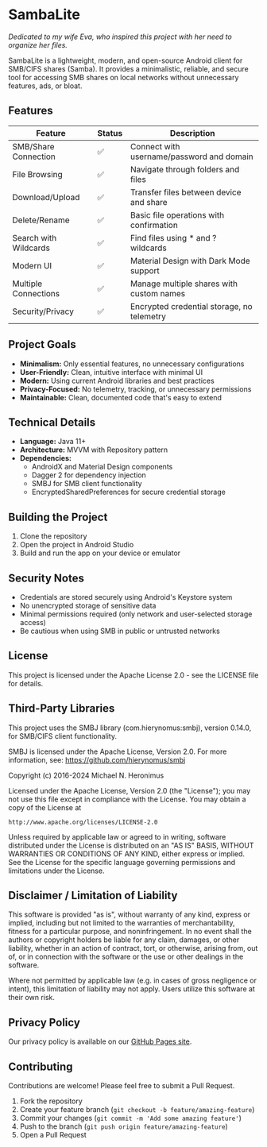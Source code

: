 # SambaLite

*Dedicated to my wife Eva, who inspired this project with her need to organize her files.*

SambaLite is a lightweight, modern, and open-source Android client for SMB/CIFS shares (Samba). It provides a minimalistic, reliable, and secure tool for accessing SMB shares on local networks without unnecessary features, ads, or bloat.

## Features

| Feature                | Status | Description                                     |
| ---------------------- | ------ | ----------------------------------------------- |
| SMB/Share Connection   | ✅     | Connect with username/password and domain       |
| File Browsing          | ✅     | Navigate through folders and files              |
| Download/Upload        | ✅     | Transfer files between device and share         |
| Delete/Rename          | ✅     | Basic file operations with confirmation         |
| Search with Wildcards  | ✅     | Find files using * and ? wildcards              |
| Modern UI              | ✅     | Material Design with Dark Mode support          |
| Multiple Connections   | ✅     | Manage multiple shares with custom names        |
| Security/Privacy       | ✅     | Encrypted credential storage, no telemetry      |

## Project Goals

- **Minimalism:** Only essential features, no unnecessary configurations
- **User-Friendly:** Clean, intuitive interface with minimal UI
- **Modern:** Using current Android libraries and best practices
- **Privacy-Focused:** No telemetry, tracking, or unnecessary permissions
- **Maintainable:** Clean, documented code that's easy to extend

## Technical Details

- **Language:** Java 11+
- **Architecture:** MVVM with Repository pattern
- **Dependencies:**
  - AndroidX and Material Design components
  - Dagger 2 for dependency injection
  - SMBJ for SMB client functionality
  - EncryptedSharedPreferences for secure credential storage

## Building the Project

1. Clone the repository
2. Open the project in Android Studio
3. Build and run the app on your device or emulator

## Security Notes

- Credentials are stored securely using Android's Keystore system
- No unencrypted storage of sensitive data
- Minimal permissions required (only network and user-selected storage access)
- Be cautious when using SMB in public or untrusted networks

## License

This project is licensed under the Apache License 2.0 - see the LICENSE file for details.

## Third-Party Libraries

This project uses the SMBJ library (com.hierynomus:smbj), version 0.14.0, for SMB/CIFS client functionality.

SMBJ is licensed under the Apache License, Version 2.0.
For more information, see: https://github.com/hierynomus/smbj

Copyright (c) 2016-2024 Michael N. Heronimus

Licensed under the Apache License, Version 2.0 (the "License");
you may not use this file except in compliance with the License.
You may obtain a copy of the License at

    http://www.apache.org/licenses/LICENSE-2.0

Unless required by applicable law or agreed to in writing, software
distributed under the License is distributed on an "AS IS" BASIS,
WITHOUT WARRANTIES OR CONDITIONS OF ANY KIND, either express or implied.
See the License for the specific language governing permissions and
limitations under the License.

## Disclaimer / Limitation of Liability

This software is provided "as is", without warranty of any kind, express or implied, including but not limited to the warranties of merchantability, fitness for a particular purpose, and noninfringement. In no event shall the authors or copyright holders be liable for any claim, damages, or other liability, whether in an action of contract, tort, or otherwise, arising from, out of, or in connection with the software or the use or other dealings in the software.

Where not permitted by applicable law (e.g. in cases of gross negligence or intent), this limitation of liability may not apply. Users utilize this software at their own risk.

## Privacy Policy

Our privacy policy is available on our [GitHub Pages site](https://egdels.github.io/SambaLite/privacy_policy.html).

## Contributing

Contributions are welcome! Please feel free to submit a Pull Request.

1. Fork the repository
2. Create your feature branch (`git checkout -b feature/amazing-feature`)
3. Commit your changes (`git commit -m 'Add some amazing feature'`)
4. Push to the branch (`git push origin feature/amazing-feature`)
5. Open a Pull Request
